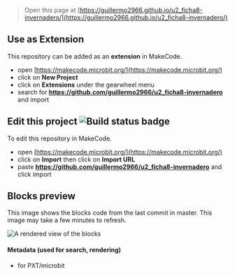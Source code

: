 
> Open this page at [https://guillermo2966.github.io/u2_ficha8-invernadero/](https://guillermo2966.github.io/u2_ficha8-invernadero/)

## Use as Extension

This repository can be added as an **extension** in MakeCode.

* open [https://makecode.microbit.org/](https://makecode.microbit.org/)
* click on **New Project**
* click on **Extensions** under the gearwheel menu
* search for **https://github.com/guillermo2966/u2_ficha8-invernadero** and import

## Edit this project ![Build status badge](https://github.com/guillermo2966/u2_ficha8-invernadero/workflows/MakeCode/badge.svg)

To edit this repository in MakeCode.

* open [https://makecode.microbit.org/](https://makecode.microbit.org/)
* click on **Import** then click on **Import URL**
* paste **https://github.com/guillermo2966/u2_ficha8-invernadero** and click import

## Blocks preview

This image shows the blocks code from the last commit in master.
This image may take a few minutes to refresh.

![A rendered view of the blocks](https://github.com/guillermo2966/u2_ficha8-invernadero/raw/master/.github/makecode/blocks.png)

#### Metadata (used for search, rendering)

* for PXT/microbit
<script src="https://makecode.com/gh-pages-embed.js"></script><script>makeCodeRender("{{ site.makecode.home_url }}", "{{ site.github.owner_name }}/{{ site.github.repository_name }}");</script>
